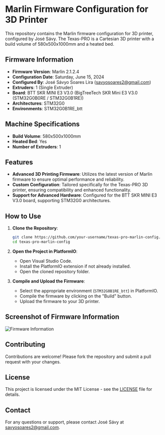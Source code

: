# Marlin Firmware Configuration for 3D Printer

This repository contains the Marlin firmware configuration for 3D printer, configured by José Sávy. The Texas-PRO is a Cartesian 3D printer with a build volume of 580x500x1000mm and a heated bed.

## Firmware Information

- **Firmware Version**: Marlin 2.1.2.4
- **Configuration Date**: Saturday, June 15, 2024
- **Configured By**: José Sávyo Soares Lira (savyosoares2@gmail.com)
- **Extruders**: 1 (Single Extruder)
- **Board**: BTT SKR MINI E3 V3.0 (BigTreeTech SKR Mini E3 V3.0 (STM32G0B0RE / STM32G0B1RE))
- **Architectures**: STM32G0
- **Environments**: STM32G0B1RE_btt

## Machine Specifications

- **Build Volume**: 580x500x1000mm
- **Heated Bed**: Yes
- **Number of Extruders**: 1

## Features

- **Advanced 3D Printing Firmware**: Utilizes the latest version of Marlin firmware to ensure optimal performance and reliability.
- **Custom Configuration**: Tailored specifically for the Texas-PRO 3D printer, ensuring compatibility and enhanced functionality.
- **Support for Advanced Hardware**: Configured for the BTT SKR MINI E3 V3.0 board, supporting STM32G0 architectures.

## How to Use

1. **Clone the Repository**:
    ```bash
    git clone https://github.com/your-username/texas-pro-marlin-config.git
    cd texas-pro-marlin-config
    ```

2. **Open the Project in PlatformIO**:
    - Open Visual Studio Code.
    - Install the PlatformIO extension if not already installed.
    - Open the cloned repository folder.

3. **Compile and Upload the Firmware**:
    - Select the appropriate environment (`STM32G0B1RE_btt`) in PlatformIO.
    - Compile the firmware by clicking on the "Build" button.
    - Upload the firmware to your 3D printer.

## Screenshot of Firmware Information

![Firmware Information](path/to/Screenshot_of_Marlin_3D_printer_firmware_informati.png)

## Contributing

Contributions are welcome! Please fork the repository and submit a pull request with your changes.

## License

This project is licensed under the MIT License - see the [LICENSE](LICENSE) file for details.

## Contact

For any questions or support, please contact José Sávy at savyosoares2@gmail.com.
